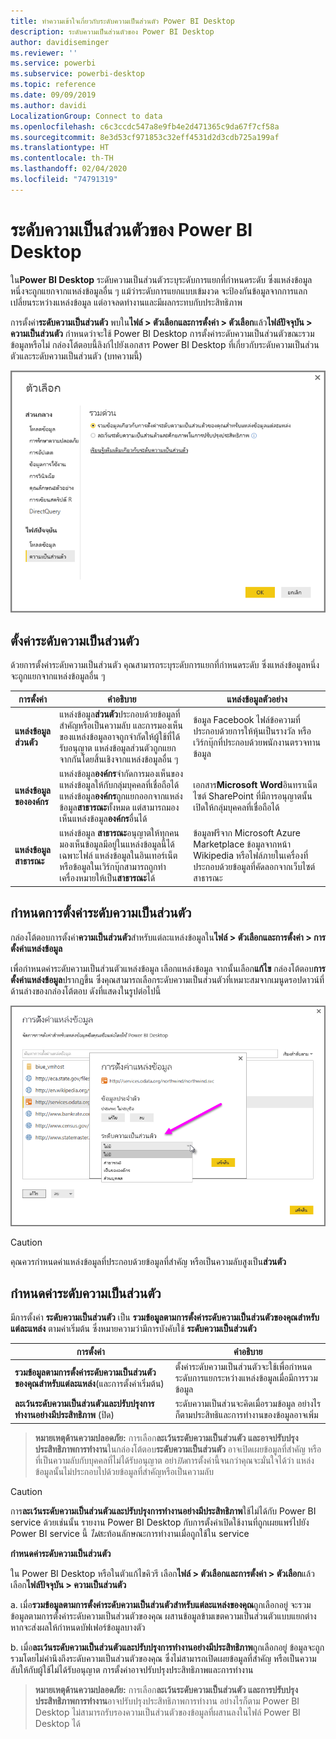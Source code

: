 ```yaml
---
title: ทำความเข้าใจเกี่ยวกับระดับความเป็นส่วนตัว Power BI Desktop
description: ระดับความเป็นส่วนตัวของ Power BI Desktop
author: davidiseminger
ms.reviewer: ''
ms.service: powerbi
ms.subservice: powerbi-desktop
ms.topic: reference
ms.date: 09/09/2019
ms.author: davidi
LocalizationGroup: Connect to data
ms.openlocfilehash: c6c3ccdc547a8e9fb4e2d471365c9da67f7cf58a
ms.sourcegitcommit: 8e3d53cf971853c32eff4531d2d3cdb725a199af
ms.translationtype: HT
ms.contentlocale: th-TH
ms.lasthandoff: 02/04/2020
ms.locfileid: "74791319"
---
```

# <a name="power-bi-desktop-privacy-levels"></a>ระดับความเป็นส่วนตัวของ Power BI Desktop
ใน**Power BI Desktop** ระดับความเป็นส่วนตัวระบุระดับการแยกที่กำหนดระดับ ซึ่งแหล่งข้อมูลหนึ่งจะถูกแยกจากแหล่งข้อมูลอื่น ๆ แม้ว่าระดับการแยกแบบเข้มงวด จะป้องกันข้อมูลจากการแลกเปลี่ยนระหว่างแหล่งข้อมูล แต่อาจลดทำงานและมีผลกระทบกับประสิทธิภาพ

การตั้งค่า**ระดับความเป็นส่วนตัว** พบใน**ไฟล์ > ตัวเลือกและการตั้งค่า > ตัวเลือก**แล้ว**ไฟล์ปัจจุบัน > ความเป็นส่วนตัว** กำหนดว่าจะใช้ Power BI Desktop การตั้งค่าระดับความเป็นส่วนตัวขณะรวมข้อมูลหรือไม่ กล่องโต้ตอบนี้ลิงก์ไปยังเอกสาร Power BI Desktop ที่เกี่ยวกับระดับความเป็นส่วนตัวและระดับความเป็นส่วนตัว (บทความนี้)

![](media/desktop-privacy-levels/desktop_privacylevels1.png)

## <a name="configure-a-privacy-level"></a>ตั้งค่าระดับความเป็นส่วนตัว
ด้วยการตั้งค่าระดับความเป็นส่วนตัว คุณสามารถระบุระดับการแยกที่กำหนดระดับ ซึ่งแหล่งข้อมูลหนึ่งจะถูกแยกจากแหล่งข้อมูลอื่น ๆ

| การตั้งค่า | คำอธิบาย | แหล่งข้อมูลตัวอย่าง |
| --- | --- | --- |
| **แหล่งข้อมูลส่วนตัว** |แหล่งข้อมูล**ส่วนตัว**ประกอบด้วยข้อมูลที่สำคัญหรือเป็นความลับ และการมองเห็นของแหล่งข้อมูลอาจถูกจำกัดให้ผู้ใช้ที่ได้รับอนุญาต แหล่งข้อมูลส่วนตัวถูกแยกจากกันโดยสิ้นเชิงจากแหล่งข้อมูลอื่น ๆ |ข้อมูล Facebook ไฟล์ข้อความที่ประกอบด้วยการให้หุ้นเป็นรางวัล หรือเวิร์กบุ๊กที่ประกอบด้วยพนักงานตรวจทานข้อมูล |
| **แหล่งข้อมูลขององค์กร** |แหล่งข้อมูล**องค์กร**จำกัดการมองเห็นของแหล่งข้อมูลให้กับกลุ่มบุคคลที่เชื่อถือได้ แหล่งข้อมูล**องค์กร**ถูกแยกออกจากแหล่งข้อมูล**สาธารณะ**ทั้งหมด แต่สามารถมองเห็นแหล่งข้อมูล**องค์กร**อื่นได้ |เอกสาร**Microsoft Word**อินทราเน็ตไซต์ SharePoint ที่มีการอนุญาตนั้นเปิดให้กลุ่มบุคคลที่เชื่อถือได้ |
| **แหล่งข้อมูลสาธารณะ** |แหล่งข้อมูล **สาธารณะ**อนุญาตให้ทุกคนมองเห็นข้อมูลมีอยู่ในแหล่งข้อมูลนี้ได้ เฉพาะไฟล์ แหล่งข้อมูลในอินเทอร์เน็ต หรือข้อมูลในเวิร์กบุ๊กสามารถถูกทำเครื่องหมายให้เป็น**สาธารณะ**ได้ |ข้อมูลฟรีจาก Microsoft Azure Marketplace ข้อมูลจากหน้า Wikipedia หรือไฟล์ภายในเครื่องที่ประกอบด้วยข้อมูลที่คัดลอกจากเว็บไซต์สาธารณะ |

## <a name="configure-privacy-level-settings"></a>กำหนดการตั้งค่าระดับความเป็นส่วนตัว
กล่องโต้ตอบการตั้งค่า**ความเป็นส่วนตัว**สำหรับแต่ละแหล่งข้อมูลใน**ไฟล์ > ตัวเลือกและการตั้งค่า > การตั้งค่าแหล่งข้อมูล**

เพื่อกำหนดค่าระดับความเป็นส่วนตัวแหล่งข้อมูล เลือกแหล่งข้อมูล จากนั้นเลือก**แก้ไข** กล่องโต้ตอบ**การตั้งค่าแหล่งข้อมูล**ปรากฏขึ้น ซึ่งคุณสามารถเลือกระดับความเป็นส่วนตัวที่เหมาะสมจากเมนูดรอปดาวน์ที่ด้านล่างของกล่องโต้ตอบ ดังที่แสดงในรูปต่อไปนี้

![](media/desktop-privacy-levels/desktop_privacylevels2.png)

> [!CAUTION]
> คุณควรกำหนดค่าแหล่งข้อมูลที่ประกอบด้วยข้อมูลที่สำคัญ หรือเป็นความลับสูงเป็น**ส่วนตัว**
> 

## <a name="configure-privacy-levels"></a>กำหนดค่าระดับความเป็นส่วนตัว
มีการตั้งค่า **ระดับความเป็นส่วนตัว** เป็น **รวมข้อมูลตามการตั้งค่าระดับความเป็นส่วนตัวของคุณสำหรับแต่ละแหล่ง** ตามค่าเริ่มต้น ซึ่งหมายความว่ามีการบังคับใช้ **ระดับความเป็นส่วนตัว**

| การตั้งค่า | คำอธิบาย |
| --- | --- |
| **รวมข้อมูลตามการตั้งค่าระดับความเป็นส่วนตัวของคุณสำหรับแต่ละแหล่ง**(และการตั้งค่าเริ่มต้น) |ตั้งค่าระดับความเป็นส่วนตัวจะใช้เพื่อกำหนดระดับการแยกระหว่างแหล่งข้อมูลเมื่อมีการรวมข้อมูล |
| **ละเว้นระดับความเป็นส่วนตัวและปรับปรุงการทำงานอย่างมีประสิทธิภาพ** (ปิด) |ระดับความเป็นส่วนจะคิดเมื่อรวมข้อมูล อย่างไรก็ตามประสิทธิและการทำงานของข้อมูลอาจเพิ่ม |

> **หมายเหตุด้านความปลอดภัย:** การเลือก**ละเว้นระดับความเป็นส่วนตัว และอาจปรับปรุงประสิทธิภาพการทำงาน**ในกล่องโต้ตอบ**ระดับความเป็นส่วนตัว** อาจเปิดเผยข้อมูลที่สำคัญ หรือที่เป็นความลับกับบุคคลที่ไม่ได้รับอนุญาต อย่า*ปิด*การตั้งค่านี้จนกว่าคุณจะมั่นใจได้ว่า แหล่งข้อมูลนั้นไม่ประกอบไปด้วยข้อมูลที่สำคัญหรือเป็นความลับ
> 
> 

> [!CAUTION]
> การ**ละเว้นระดับความเป็นส่วนตัวและปรับปรุงการทำงานอย่างมีประสิทธิภาพ**ใช้ไม่ได้กับ Power BI service ด้วยเช่นนั้น รายงาน Power BI Desktop กับการตั้งค่าเปิดใช้งานที่ถูกเผยแพร่ไปยัง Power BI service นี้ *ไม่*สะท้อนลักษณะการทำงานเมื่อถูกใช้ใน service
> 

**กำหนดค่าระดับความเป็นส่วนตัว**

ใน Power BI Desktop หรือในตัวแก้ไขคิวรี เลือก**ไฟล์ > ตัวเลือกและการตั้งค่า > ตัวเลือก**แล้วเลือก**ไฟล์ปัจจุบัน > ความเป็นส่วนตัว**

a. เมื่อ**รวมข้อมูลตามการตั้งค่าระดับความเป็นส่วนตัวสำหรับแต่ละแหล่งของคุณ**ถูกเลือกอยู่ จะรวมข้อมูลตามการตั้งค่าระดับความเป็นส่วนตัวของคุณ ผสานข้อมูลข้ามเขตความเป็นส่วนตัวแบบแยกต่างหากจะส่งผลให้กำหนดบัฟเฟอร์ข้อมูลบางตัว

b. เมื่อ**ละเว้นระดับความเป็นส่วนตัวและปรับปรุงการทำงานอย่างมีประสิทธิภาพ**ถูกเลือกอยู่ ข้อมูลจะถูกรวมโดยไม่คำนึงถึงระดับความเป็นส่วนตัวของคุณ ซึ่งไม่สามารถเปิดเผยข้อมูลที่สำคัญ หรือเป็นความลับให้กับผู้ใช้ไม่ได้รับอนุญาต การตั้งค่าอาจปรับปรุงประสิทธิภาพและการทำงาน

> **หมายเหตุด้านความปลอดภัย:** การเลือก**ละเว้นระดับความเป็นส่วนตัว และการปรับปรุงประสิทธิภาพการทำงาน**อาจปรับปรุงประสิทธิภาพการทำงาน อย่างไรก็ตาม Power BI Desktop ไม่สามารถรับรองความเป็นส่วนตัวของข้อมูลที่ผสานลงในไฟล์ Power BI Desktop ได้
> 
> 

